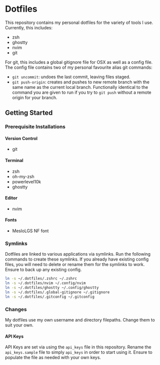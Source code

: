 # Dotfiles

This repository contains my personal dotfiles for the variety of tools I use. Currently, this includes:

- zsh
- ghostty
- nvim
- git

For git, this includes a global gitignore file for OSX as well as a config file. The config file contains two of my personal favourite alias git commands:

- `git uncommit`: undoes the last commit, leaving files staged.
- `git push-origin`: creates and pushes to new remote branch with the same name as the current local branch. Functionally identical to the command you are given to run if you try to `git push` without a remote origin for your branch.

## Getting Started

### Prerequisite Installations

#### Version Control

- git

#### Terminal

- zsh
- oh-my-zsh
- powerlevel10k
- ghostty

#### Editor

- nvim

#### Fonts

- MesloLGS NF font

### Symlinks

Dotfiles are linked to various applications via symlinks. Run the following commands to create these symlinks. If you already have existing config files, you will need to delete or rename them for the symlinks to work. Ensure to back up any existing config.

```zsh
ln -s ~/.dotfiles/.zshrc ~/.zshrc
ln -s ~/.dotfiles/nvim ~/.config/nvim
ln -s ~/.dotfiles/ghostty ~/.config/ghostty
ln -s ~/.dotfiles/.global-gitignore ~/.gitignore
ln -s ~/.dotfiles/.gitconfig ~/.gitconfig
```

### Changes

My dotfiles use my own username and directory filepaths. Change them to suit your own.

#### API Keys

API Keys are set via using the `api_keys` file in this repository. Rename the `api_keys.sample` file to simply `api_keys` in order to start using it. Ensure to populate the file as needed with your own keys.
